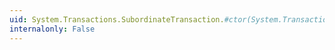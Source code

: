 ```yaml
---
uid: System.Transactions.SubordinateTransaction.#ctor(System.Transactions.IsolationLevel,System.Transactions.ISimpleTransactionSuperior)
internalonly: False
---
```


